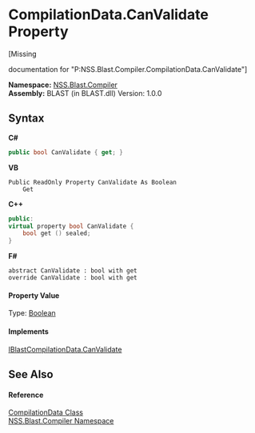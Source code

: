 # CompilationData.CanValidate Property 
 

\[Missing <summary> documentation for "P:NSS.Blast.Compiler.CompilationData.CanValidate"\]

**Namespace:**&nbsp;<a href="26a25caa-f50b-92ad-f15c-dbb9db1493ae">NSS.Blast.Compiler</a><br />**Assembly:**&nbsp;BLAST (in BLAST.dll) Version: 1.0.0

## Syntax

**C#**<br />
``` C#
public bool CanValidate { get; }
```

**VB**<br />
``` VB
Public ReadOnly Property CanValidate As Boolean
	Get
```

**C++**<br />
``` C++
public:
virtual property bool CanValidate {
	bool get () sealed;
}
```

**F#**<br />
``` F#
abstract CanValidate : bool with get
override CanValidate : bool with get
```


#### Property Value
Type: <a href="https://docs.microsoft.com/dotnet/api/system.boolean" target="_blank" rel="noopener noreferrer">Boolean</a>

#### Implements
<a href="89bfa349-9528-d7dd-a971-a0e75b3296f5">IBlastCompilationData.CanValidate</a><br />

## See Also


#### Reference
<a href="52667f7e-8dc6-6543-e265-fdc90d6834fa">CompilationData Class</a><br /><a href="26a25caa-f50b-92ad-f15c-dbb9db1493ae">NSS.Blast.Compiler Namespace</a><br />